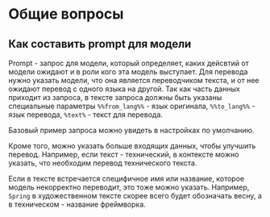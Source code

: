 # Общие вопросы

## Как составить prompt для модели
Prompt - запрос для модели, который определяет, каких дейсвтий от модели ожидают и в роли кого эта модель выступает.
Для перевода нужно указать модели, что она является переводчиком текста, и от нее ожидают перевод с одного языка на другой.
Так как часть данных приходит из запроса, в тексте запроса должны быть указаны специальные параметры
`%%from_lang%%` - язык оригинала, `%%to_lang%%` - язык перевода, `%text%` - текст для перевода.

Базовый пример запроса можно увидеть в настройках по умолчанию.

Кроме того, можно указать больше входящих данных, чтобы улучшить перевод.
Например, если текст - технический, в контексте можно указать, что необходим перевод технического текста.

Если в тексте встречается специфичное имя или название, которое модель некорректно переводит, это тоже можно указать.
Например, `Spring` в художественном тексте скорее всего будет обозначать весну, а в техническом - название фреймворка.

